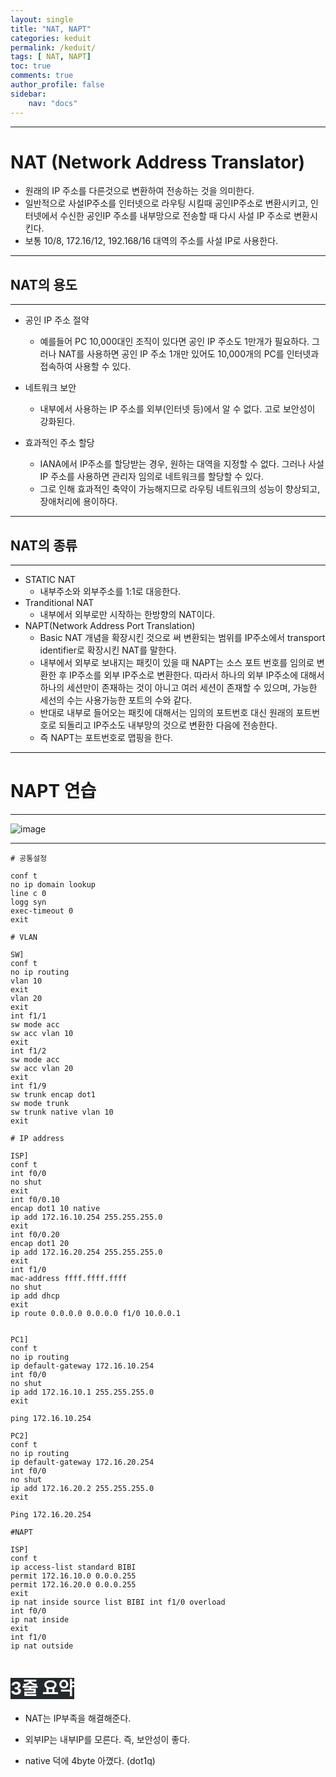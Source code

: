 ```yaml
---
layout: single
title: "NAT, NAPT"
categories: keduit
permalink: /keduit/
tags: [ NAT, NAPT]
toc: true 
comments: true
author_profile: false
sidebar:
    nav: "docs"
---
```


---

#  NAT (Network Address Translator)

* 원래의 IP 주소를 다른것으로 변환하여 전송하는 것을 의미한다.
* 일반적으로 사설IP주소를 인터넷으로 라우팅 시킬때 공인IP주소로 변환시키고, 인터넷에서 수신한 공인IP 주소를 내부망으로 전송할 때 다시 사설 IP 주소로 변환시킨다.
* 보통 10/8, 172.16/12, 192.168/16 대역의 주소를 사설 IP로 사용한다.
  
---

## NAT의 용도
---

* 공인 IP 주소 절약
    * 예를들어 PC 10,000대인 조직이 있다면 공인 IP 주소도 1만개가  필요하다. 그러나 NAT를 사용하면 공인 IP 주소 1개만 있어도 10,000개의 PC를 인터넷과 접속하여 사용할 수 있다.


* 네트워크 보안
  * 내부에서 사용하는 IP 주소를 외부(인터넷 등)에서 알 수 없다. 고로 보안성이 강화된다.



* 효과적인 주소 할당
  * IANA에서 IP주소를 할당받는 경우, 원하는 대역을 지정할 수 없다. 그러나 사설 IP 주소를 사용하면 관리자 임의로 네트워크를 할당할 수 있다.
  * 그로 인해 효과적인 축약이 가능해지므로 라우팅 네트워크의 성능이 향상되고, 장애처리에 용이하다.

---

## NAT의 종류

---

* STATIC NAT
  * 내부주소와 외부주소를 1:1로 대응한다.
* Tranditional NAT
  * 내부에서 외부로만 시작하는 한방향의 NAT이다. 
* NAPT(Network Address Port Translation)
  * Basic NAT 개념을 확장시킨 것으로 써 변환되는 범위를 IP주소에서 transport identifier로 확장시킨 NAT를 말한다.
  * 내부에서 외부로 보내지는 패킷이 있을 때 NAPT는 소스 포트 번호를 임의로 변환한 후 IP주소를 외부 IP주소로 변환한다. 따라서 하나의 외부 IP주소에 대해서 하나의 세션만이 존재하는 것이 아니고 여러 세션이 존재할 수 있으며, 가능한 세선의 수는 사용가능한 포트의 수와 같다.
  * 반대로 내부로 들어오는 패킷에 대해서는 임의의 포트번호 대신 원래의 포트번호로 되돌리고 IP주소도 내부망의 것으로 변환한 다음에 전송한다.
  * 즉 NAPT는 포트번호로 맵핑을 한다. 

---

# NAPT 연습

---

![image](https://user-images.githubusercontent.com/128279031/227717852-1f793069-5c1d-41e1-96d3-0436c23c0c23.png)

---

```
# 공통설정

conf t
no ip domain lookup
line c 0
logg syn
exec-timeout 0
exit
```

```
# VLAN

SW]
conf t
no ip routing
vlan 10
exit
vlan 20
exit
int f1/1
sw mode acc
sw acc vlan 10
exit
int f1/2
sw mode acc
sw acc vlan 20
exit
int f1/9
sw trunk encap dot1
sw mode trunk
sw trunk native vlan 10
exit
```

```
# IP address

ISP]
conf t
int f0/0
no shut
exit
int f0/0.10
encap dot1 10 native
ip add 172.16.10.254 255.255.255.0
exit
int f0/0.20
encap dot1 20
ip add 172.16.20.254 255.255.255.0
exit
int f1/0
mac-address ffff.ffff.ffff
no shut
ip add dhcp
exit
ip route 0.0.0.0 0.0.0.0 f1/0 10.0.0.1


PC1]
conf t
no ip routing
ip default-gateway 172.16.10.254
int f0/0
no shut
ip add 172.16.10.1 255.255.255.0
exit

ping 172.16.10.254

PC2]
conf t
no ip routing
ip default-gateway 172.16.20.254
int f0/0
no shut
ip add 172.16.20.2 255.255.255.0
exit

Ping 172.16.20.254
```

```
#NAPT

ISP]
conf t
ip access-list standard BIBI
permit 172.16.10.0 0.0.0.255
permit 172.16.20.0 0.0.0.255
exit
ip nat inside source list BIBI int f1/0 overload
int f0/0
ip nat inside
exit
int f1/0
ip nat outside
```

# <mark style='background-color: #24292e'><font color= "white"> 3줄 요약 </font></mark>

* NAT는 IP부족을 해결해준다.

* 외부IP는 내부IP를 모른다. 즉, 보안성이 좋다.

* native 덕에 4byte 아꼈다.  (dot1q)

